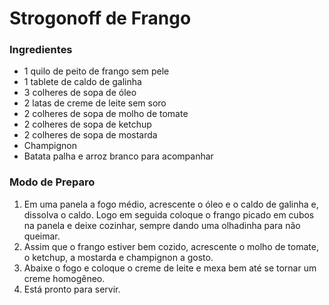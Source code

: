 # Strogonoff de Frango

### Ingredientes

 - 1 quilo de peito de frango sem pele
 - 1 tablete de caldo de galinha
 - 3 colheres de sopa de óleo
 - 2 latas de creme de leite sem soro
 - 2 colheres de sopa de molho de tomate
 - 2 colheres de sopa de ketchup
 - 2 colheres de sopa de mostarda
 - Champignon
 - Batata palha e arroz branco para acompanhar

### Modo de Preparo

 1. Em uma panela a fogo médio, acrescente o óleo e o caldo de galinha e, dissolva o caldo. Logo em seguida coloque o frango picado em cubos na panela e deixe cozinhar, sempre dando uma olhadinha para não queimar.
 2. Assim que o frango estiver bem cozido, acrescente o molho de tomate, o ketchup, a mostarda e champignon a gosto.
 3. Abaixe o fogo e coloque o creme de leite e mexa bem até se tornar um creme homogêneo.
 4. Está pronto para servir.

